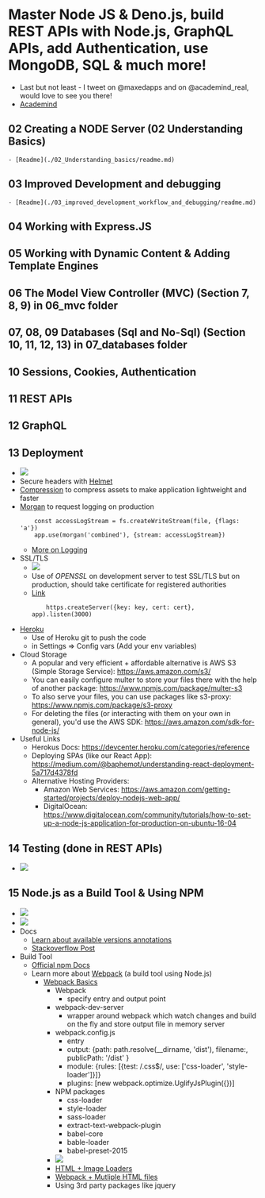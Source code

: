 # Master Node JS & Deno.js, build REST APIs with Node.js, GraphQL APIs, add Authentication, use MongoDB, SQL & much more!

- Last but not least - I tweet on @maxedapps and on @academind_real, would love to see you there!
- [Academind](https://academind.com/)

## 02 Creating a NODE Server (02 Understanding Basics)

    - [Readme](./02_Understanding_basics/readme.md)

## 03 Improved Development and debugging

    - [Readme](./03_improved_development_workflow_and_debugging/readme.md)

## 04 Working with Express.JS

## 05 Working with Dynamic Content & Adding Template Engines

## 06 The Model View Controller (MVC) (Section 7, 8, 9) in **06_mvc** folder

## 07, 08, 09 Databases (Sql and No-Sql) (Section 10, 11, 12, 13) in **07_databases** folder

## 10 Sessions, Cookies, Authentication

## 11 REST APIs

## 12 GraphQL

## 13 Deployment

- ![](./images/deployment_preparation.png)
- Secure headers with [Helmet](https://www.npmjs.com/package/helmet)
- [Compression](https://www.npmjs.com/package/compression) to compress assets to make application lightweight and faster
- [Morgan](https://www.npmjs.com/package/morgan) to request logging on production
  ```
      const accessLogStream = fs.createWriteStream(file, {flags: 'a'})
      app.use(morgan('combined'), {stream: accessLogStream})
  ```
  - [More on Logging](https://blog.risingstack.com/node-js-logging-tutorial/)
- SSL/TLS
  - ![](./01_Quick_Refresher/images/../../images/ssl-tls_working.png)
  - Use of _OPENSSL_ on development server to test SSL/TLS but on production, should take certificate for registered authorities
  - [Link](https://medium.com/internshala-tech/adding-self-trusted-ssl-certificate-for-localhost-on-ubuntu-nginx-c66d70b22e4b)
    ```
        https.createServer({key: key, cert: cert}, app).listen(3000)
    ```
- [Heroku](https://www.heroku.com/)
  - Use of Heroku git to push the code
  - in Settings => Config vars (Add your env variables)
- Cloud Storage
  - A popular and very efficient + affordable alternative is AWS S3 (Simple Storage Service): https://aws.amazon.com/s3/
  - You can easily configure multer to store your files there with the help of another package: https://www.npmjs.com/package/multer-s3
  - To also serve your files, you can use packages like s3-proxy: https://www.npmjs.com/package/s3-proxy
  - For deleting the files (or interacting with them on your own in general), you'd use the AWS SDK: https://aws.amazon.com/sdk-for-node-js/
- Useful Links
  - Herokus Docs: https://devcenter.heroku.com/categories/reference
  - Deploying SPAs (like our React App): https://medium.com/@baphemot/understanding-react-deployment-5a717d4378fd
  - Alternative Hosting Providers:
    - Amazon Web Services: https://aws.amazon.com/getting-started/projects/deploy-nodejs-web-app/
    - DigitalOcean: https://www.digitalocean.com/community/tutorials/how-to-set-up-a-node-js-application-for-production-on-ubuntu-16-04

## 14 Testing (done in REST APIs)

- ![](./images/testing_tools.png)

## 15 Node.js as a Build Tool & Using NPM

- ![](images/node_npm.png)
- ![](./images/understanding_NPM.png)
- Docs
  - [Learn about available versions annotations](https://docs.npmjs.com/misc/semver#versions)
  - [Stackoverflow Post](https://stackoverflow.com/a/25861938)
- Build Tool
  - [Official npm Docs](https://docs.npmjs.com/)
  - Learn more about [Webpack](https://academind.com/learn/webpack) (a build tool using Node.js)
    - [Webpack Basics](https://academind.com/tutorials/webpack-2-the-basics)
      - Webpack
        - specify entry and output point
      - webpack-dev-server
        - wrapper around webpack which watch changes and build on the fly and store output file in memory server
      - webpack.config.js
        - entry
        - output: {path: path.resolve(\_\_dirname, 'dist'), filename:, publicPath: '/dist' }
        - module: {rules: [{test: /\.css$/, use: ['css-loader', 'style-loader']}]}
        - plugins: [new webpack.optimize.UglifyJsPlugin({})]
      - NPM packages
        - css-loader
        - style-loader
        - sass-loader
        - extract-text-webpack-plugin
        - babel-core
        - bable-loader
        - babel-preset-2015
      - ![](./images/webpack_babel.png)
      - [HTML + Image Loaders](https://www.youtube.com/watch?v=CzLiXgRUt4g)
      - [Webpack + Mutliple HTML files](https://www.youtube.com/watch?v=y_RFOaSDL8I)
      - Using 3rd party packages like jquery
